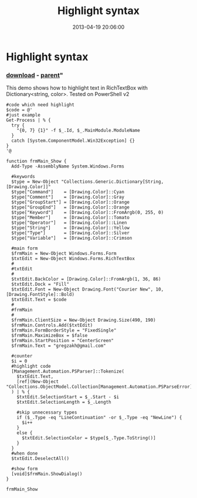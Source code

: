 ﻿---
pid:            4123
parent:         4122
children:       
poster:         greg zakharov
title:          Highlight syntax
date:           2013-04-19 20:06:00
format:         posh
---

# Highlight syntax

### [download](4123.ps1) - [parent](4122.md)"

This demo shows how to highlight text in RichTextBox with Dictionary<string, color>. Tested on PowerShell v2

```posh
#code which need highlight
$code = @'
#just example
Get-Process | % {
  try {
    "{0, 7} {1}" -f $_.Id, $_.MainModule.ModuleName
  }
  catch [System.ComponentModel.Win32Exception] {}
}
'@

function frmMain_Show {
  Add-Type -AssemblyName System.Windows.Forms

  #keywords
  $type = New-Object "Collections.Generic.Dictionary[String, [Drawing.Color]]"
  $type["Command"]    = [Drawing.Color]::Cyan
  $type["Comment"]    = [Drawing.Color]::Gray
  $type["GroupStart"] = [Drawing.Color]::Orange
  $type["GroupEnd"]   = [Drawing.Color]::Orange
  $type["Keyword"]    = [Drawing.Color]::FromArgb(0, 255, 0)
  $type["Member"]     = [Drawing.Color]::Tomato
  $type["Operator"]   = [Drawing.Color]::Linen
  $type["String"]     = [Drawing.Color]::Yellow
  $type["Type"]       = [Drawing.Color]::Silver
  $type["Variable"]   = [Drawing.Color]::Crimson

  #main form
  $frmMain = New-Object Windows.Forms.Form
  $txtEdit = New-Object Windows.Forms.RichTextBox
  #
  #txtEdit
  #
  $txtEdit.BackColor = [Drawing.Color]::FromArgb(1, 36, 86)
  $txtEdit.Dock = "Fill"
  $txtEdit.Font = New-Object Drawing.Font("Courier New", 10, [Drawing.FontStyle]::Bold)
  $txtEdit.Text = $code
  #
  #frmMain
  #
  $frmMain.ClientSize = New-Object Drawing.Size(490, 190)
  $frmMain.Controls.Add($txtEdit)
  $frmMain.FormBorderStyle = "FixedSingle"
  $frmMain.MaximizeBox = $false
  $frmMain.StartPosition = "CenterScreen"
  $frmMain.Text = "gregzakh@gmail.com"

  #counter
  $i = 0
  #highlight code
  [Management.Automation.PSParser]::Tokenize(
    $txtEdit.Text,
    [ref](New-Object "Collections.ObjectModel.Collection[Management.Automation.PSParseError]")
  ) | % {
    $txtEdit.SelectionStart = $_.Start - $i
    $txtEdit.SelectionLength = $_.Length

    #skip unnecessary types
    if ($_.Type -eq "LineContinuation" -or $_.Type -eq "NewLine") {
      $i++
    }
    else {
      $txtEdit.SelectionColor = $type[$_.Type.ToString()]
    }
  }
  #when done
  $txtEdit.DeselectAll()

  #show form
  [void]$frmMain.ShowDialog()
}

frmMain_Show
```
